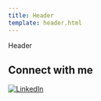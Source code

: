 ```yaml
---
title: Header
template: header.html
---
```


Header

## Connect with me

[![LinkedIn](https://img.shields.io/badge/LinkedIn-0077B5.svg?style=for-the-badge&logo=linkedin&logoColor=white)](https://www.linkedin.com/company/kooistracs)

